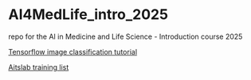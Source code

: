 # AI4MedLife_intro_2025
repo for the AI in Medicine and Life Science - Introduction course 2025


[Tensorflow image classification tutorial](https://colab.research.google.com/github/tensorflow/docs/blob/master/site/en/tutorials/images/classification.ipynb#scrollTo=wtlhWJPAHivf)

[Aitslab training list](https://github.com/Aitslab/training)

